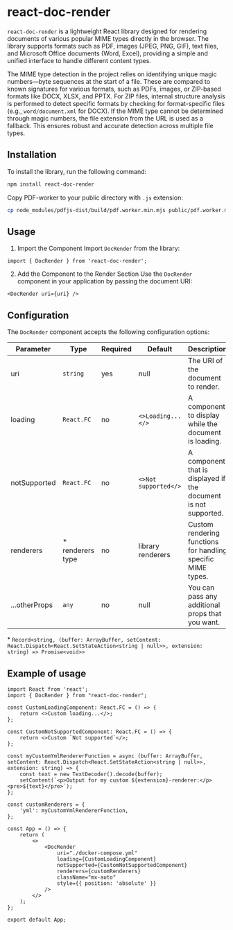 # react-doc-render
`react-doc-render` is a lightweight React library designed for rendering documents of various popular MIME types directly in the browser. The library supports formats such as PDF, images (JPEG, PNG, GIF), text files, and Microsoft Office documents (Word, Excel), providing a simple and unified interface to handle different content types.

The MIME type detection in the project relies on identifying unique magic numbers—byte sequences at the start of a file. These are compared to known signatures for various formats, such as PDFs, images, or ZIP-based formats like DOCX, XLSX, and PPTX. For ZIP files, internal structure analysis is performed to detect specific formats by checking for format-specific files (e.g., `word/document.xml` for DOCX). If the MIME type cannot be determined through magic numbers, the file extension from the URL is used as a fallback. This ensures robust and accurate detection across multiple file types.

## Installation
To install the library, run the following command:
```bash
npm install react-doc-render
```
Copy PDF-worker to your public directory with `.js` extension:
```bash
cp node_modules/pdfjs-dist/build/pdf.worker.min.mjs public/pdf.worker.min.js
```

## Usage
1. Import the Component
Import `DocRender` from the library:
```tsx
import { DocRender } from 'react-doc-render';
```

2. Add the Component to the Render Section
Use the `DocRender` component in your application by passing the document URI:
```tsx
<DocRender uri={uri} />
```

## Configuration
The `DocRender` component accepts the following configuration options:

| Parameter      | Type                   | Required | Default              |  Description                                                   |
|----------------|------------------------|----------|----------------------|----------------------------------------------------------------|
| uri            | `string`               |   yes    |    null              | The URI of the document to render.                             |
| loading        | `React.FC`             |   no     | `<>Loading...</>`    | A component to display while the document is loading.          |
| notSupported   | `React.FC`             |   no     | `<>Not supported</>` | A component that is displayed if the document is not supported.|
| renderers      |  &#x2a; renderers type |   no     | library renderers    | Custom rendering functions for handling specific MIME types.   |
| ...otherProps  | `any`                  |   no     |    null              | You can pass any additional props that you want.               |

&#x2a; `Record<string, (buffer: ArrayBuffer, setContent: React.Dispatch<React.SetStateAction<string | null>>, extension: string) => Promise<void>>`

## Example of usage

```tsx
import React from 'react';
import { DocRender } from "react-doc-render";

const CustomLoadingComponent: React.FC = () => {
    return <>Custom loading...</>;
};

const CustomNotSupportedComponent: React.FC = () => {
    return <>Custom `Not supported`</>;
};

const myCustomYmlRendererFunction = async (buffer: ArrayBuffer, setContent: React.Dispatch<React.SetStateAction<string | null>>, extension: string) => {
    const text = new TextDecoder().decode(buffer);
    setContent(`<p>Output for my custom ${extension}-renderer:</p><pre>${text}</pre>`);
};

const customRenderers = {
    'yml': myCustomYmlRendererFunction,
};

const App = () => {
    return (
        <>
            <DocRender
                uri="./docker-compose.yml"
                loading={CustomLoadingComponent}
                notSupported={CustomNotSupportedComponent}
                renderers={customRenderers}
                className="mx-auto"
                style={{ position: 'absolute' }}
            />
        </>
    );
};

export default App;

```